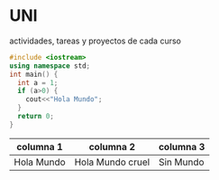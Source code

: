 # UNI
actividades, tareas y proyectos de cada curso
```c++
#include <iostream>
using namespace std;
int main() {
  int a = 1;
  if (a>0) {
    cout<<"Hola Mundo";
  }
  return 0;
}
```
columna 1 | columna 2 | columna 3
----------|-----------|----------
Hola Mundo | Hola Mundo cruel | Sin Mundo
